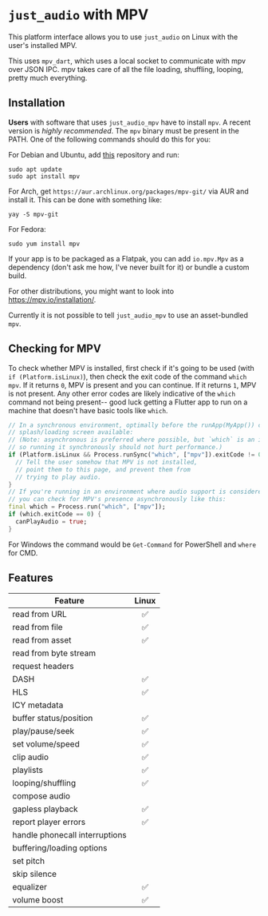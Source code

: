 # `just_audio` with MPV
This platform interface allows you to use `just_audio` on Linux with the user's installed MPV.

This uses `mpv_dart`, which uses a local socket to communicate with mpv over JSON IPC. mpv takes care of all the file loading, shuffling, looping, pretty much everything.

## Installation
**Users** with software that uses `just_audio_mpv` have to install `mpv`. A recent version is *highly recommended*. The `mpv` binary must be present in the PATH. One of the following commands should do this for you:

For Debian and Ubuntu, add [this](https://non-gnu.uvt.nl/) repository and run:
```
sudo apt update
sudo apt install mpv
```

For Arch, get `https://aur.archlinux.org/packages/mpv-git/` via AUR and install it. This can be done with something like:
```
yay -S mpv-git
```

For Fedora:
```
sudo yum install mpv
```

If your app is to be packaged as a Flatpak, you can add `io.mpv.Mpv` as a dependency (don't ask me how, I've never built for it) or bundle a custom build.

For other distributions, you might want to look into https://mpv.io/installation/.

Currently it is not possible to tell `just_audio_mpv` to use an asset-bundled `mpv`.

## Checking for MPV
To check whether MPV is installed, first check if it's going to be used (with `if (Platform.isLinux)`), then check the exit code of the command `which mpv`. If it returns `0`, MPV is present and you can continue. If it returns `1`, MPV is not present. Any other error codes are likely indicative of the `which` command not being present-- good luck getting a Flutter app to run on a machine that doesn't have basic tools like `which`.

```dart
// In a synchronous environment, optimally before the runApp(MyApp()) call and/or with a
// splash/loading screen available:
// (Note: asynchronous is preferred where possible, but `which` is an instant command
// so running it synchronously should not hurt performance.)
if (Platform.isLinux && Process.runSync("which", ["mpv"]).exitCode != 0) {
  // Tell the user somehow that MPV is not installed,
  // point them to this page, and prevent them from
  // trying to play audio.
}
// If you're running in an environment where audio support is considered absent by default,
// you can check for MPV's presence asynchronously like this:
final which = Process.run("which", ["mpv"]);
if (which.exitCode == 0) {
  canPlayAudio = true;
}
```

For Windows the command would be `Get-Command` for PowerShell and `where` for CMD.

## Features

| Feature                        |  Linux |
| ------------------------------ |  :---: |
| read from URL                  |   ✅   |
| read from file                 |   ✅   |
| read from asset                |   ✅   |
| read from byte stream          |        |
| request headers                |        |
| DASH                           |   ✅   |
| HLS                            |   ✅   |
| ICY metadata                   |        |
| buffer status/position         |   ✅   |
| play/pause/seek                |   ✅   |
| set volume/speed               |   ✅   |
| clip audio                     |   ✅   |
| playlists                      |   ✅   |
| looping/shuffling              |   ✅   |
| compose audio                  |        |
| gapless playback               |   ✅   |
| report player errors           |   ✅   |
| handle phonecall interruptions |        |
| buffering/loading options      |        |
| set pitch                      |        |
| skip silence                   |        |
| equalizer                      |   ✅   |
| volume boost                   |   ✅   |